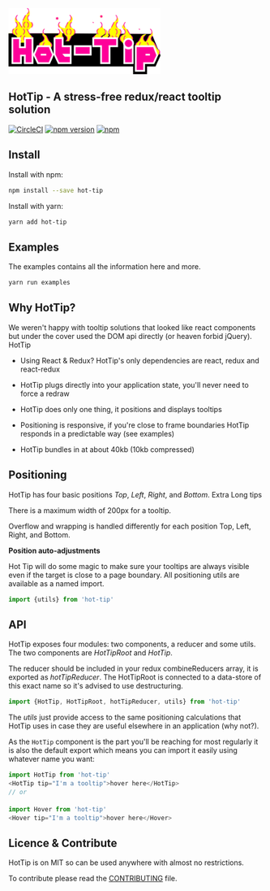 [![HotTip](https://github.com/Swrve/hot-tip/raw/master/examples/hot-tip-sm.png?raw=true)](https://github.com/Swrve/hot-tip)

HotTip - A stress-free redux/react tooltip solution
-----------------

[![CircleCI](https://circleci.com/gh/Swrve/hot-tip.svg?style=shield)](https://circleci.com/gh/Swrve/hot-tip)
[![npm version](https://badge.fury.io/js/hot-tip.svg)](https://badge.fury.io/js/hot-tip)
[![npm](https://img.shields.io/npm/dm/hot-tip.svg)](https://github.com/Swrve/hot-tip)

Install
---------------------------------

Install with npm:

```bash
npm install --save hot-tip
```

Install with yarn:

```bash
yarn add hot-tip
```

Examples
---------------------------------

The examples contains all the information here and more.

```bash
yarn run examples
```

Why HotTip?
---------------------------------

We weren't happy with tooltip solutions that looked like react components but under the cover used the DOM api directly (or heaven forbid jQuery). HotTip

  * Using React & Redux? HotTip's only dependencies are react, redux and react-redux

  * HotTip plugs directly into your application state, you'll never need to force a redraw

  * HotTip does only one thing, it positions and displays tooltips

  * Positioning is responsive, if you're close to frame boundaries HotTip responds in a predictable way (see examples)

  * HotTip bundles in at about 40kb (10kb compressed)

Positioning
---------------------------------

HotTip has four basic positions *Top*, *Left*, *Right*, and *Bottom*.
Extra Long tips

There is a maximum width of 200px for a tooltip.

Overflow and wrapping is handled differently for each position Top, Left, Right, and Bottom.

**Position auto-adjustments**

Hot Tip will do some magic to make sure your tooltips are always visible even if the target is close to a page boundary. All positioning utils are available as a named import.

```javascript
import {utils} from 'hot-tip'
```

API
---------------------------------

HotTip exposes four modules: two components, a reducer and some utils. The two components are *HotTipRoot* and *HotTip*.

The reducer should be included in your redux combineReducers array, it is exported as *hotTipReducer*. The HotTipRoot is connected to a data-store of this exact name so it's advised to use destructuring.

```javascript
import {HotTip, HotTipRoot, hotTipReducer, utils} from 'hot-tip'
```

The *utils* just provide access to the same positioning calculations that HotTip uses in case they are useful elsewhere in an application (why not?).

As the `HotTip` component is the part you'll be reaching for most regularly it is also the default export which means you can import it easily using whatever name you want:

```javascript
import HotTip from 'hot-tip'
<HotTip tip="I'm a tooltip">hover here</HotTip>
// or

import Hover from 'hot-tip'
<Hover tip="I'm a tooltip">hover here</Hover>
```

Licence & Contribute
---------------------------------

HotTip is on MIT so can be used anywhere with almost no restrictions.

To contribute please read the [CONTRIBUTING](CONTRIBUTING.md) file.
